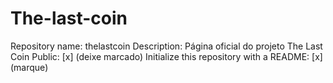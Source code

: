 # The-last-coin
Repository name: thelastcoin Description: Página oficial do projeto The Last Coin Public: [x] (deixe marcado) Initialize this repository with a README: [x] (marque)
